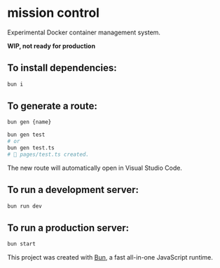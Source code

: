 # mission control

Experimental Docker container management system.

**WIP, not ready for production**

## To install dependencies:

```bash
bun i
```

## To generate a route:

```bash
bun gen {name}

bun gen test
# or
bun gen test.ts
# 📝 pages/test.ts created.
```

The new route will automatically open in Visual Studio Code.

## To run a development server:

```bash
bun run dev
```

## To run a production server:

```bash
bun start
```

This project was created with [Bun](https://bun.sh), a fast all-in-one JavaScript runtime.
